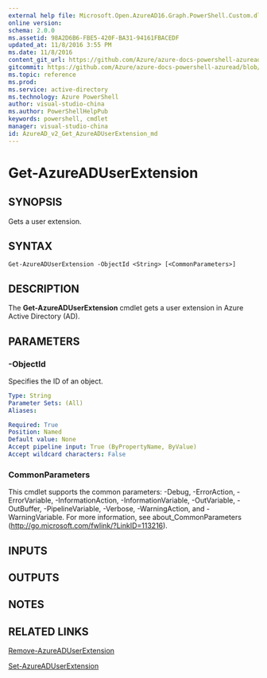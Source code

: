 ```yaml
---
external help file: Microsoft.Open.AzureAD16.Graph.PowerShell.Custom.dll-Help.xml
online version: 
schema: 2.0.0
ms.assetid: 98A2D6B6-FBE5-420F-BA31-94161FBACEDF
updated_at: 11/8/2016 3:55 PM
ms.date: 11/8/2016
content_git_url: https://github.com/Azure/azure-docs-powershell-azuread/blob/master/Azure%20AD%20Cmdlets/AzureAD/v2/Get-AzureADUserExtension.md
gitcommit: https://github.com/Azure/azure-docs-powershell-azuread/blob/ea9eea775367fe79f907d7470c226fb50d41729f/Azure%20AD%20Cmdlets/AzureAD/v2/Get-AzureADUserExtension.md
ms.topic: reference
ms.prod: 
ms.service: active-directory
ms.technology: Azure PowerShell
author: visual-studio-china
ms.author: PowerShellHelpPub
keywords: powershell, cmdlet
manager: visual-studio-china
id: AzureAD_v2_Get_AzureADUserExtension_md
---
```


# Get-AzureADUserExtension

## SYNOPSIS
Gets a user extension.
## SYNTAX

```
Get-AzureADUserExtension -ObjectId <String> [<CommonParameters>]
```

## DESCRIPTION
The **Get-AzureADUserExtension** cmdlet gets a user extension in Azure Active Directory (AD).

## PARAMETERS

### -ObjectId
Specifies the ID of an object.
```yaml
Type: String
Parameter Sets: (All)
Aliases: 

Required: True
Position: Named
Default value: None
Accept pipeline input: True (ByPropertyName, ByValue)
Accept wildcard characters: False
```

### CommonParameters
This cmdlet supports the common parameters: -Debug, -ErrorAction, -ErrorVariable, -InformationAction, -InformationVariable, -OutVariable, -OutBuffer, -PipelineVariable, -Verbose, -WarningAction, and -WarningVariable. For more information, see about_CommonParameters (http://go.microsoft.com/fwlink/?LinkID=113216).

## INPUTS

## OUTPUTS

## NOTES

## RELATED LINKS
[Remove-AzureADUserExtension](xref:AzureAD/v2/Remove-AzureADUserExtension.md)

[Set-AzureADUserExtension](xref:AzureAD/v2/Set-AzureADUserExtension.md)

